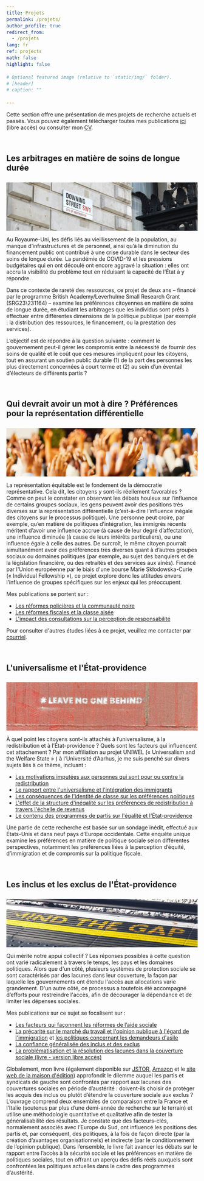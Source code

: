 ```yaml
---
title: Projets
permalink: /projets/
author_profile: true
redirect_from:
  - /projets
lang: fr
ref: projects
math: false
highlight: false

# Optional featured image (relative to `static/img/` folder).
# [header]
# caption: ""

---
```


Cette section offre une présentation de mes projets de recherche actuels et passés. Vous pouvez également télécharger toutes mes publications [ici](https://anthonykevins.github.io/fr/publications/) (libre accès) ou consulter mon [CV](https://anthonykevins.github.io/files/CV_fr.pdf).

&nbsp;

## Les arbitrages en matière de soins de longue durée

<img style="margin-top: 0.5rem; margin-bottom: 0rem" align="top" src="downing_heading.webp" loading="lazy" decoding="async" title="Photo of a Downing Street sign, courtesy of Rui Chamberlain on Unsplash"/>
  
Au Royaume-Uni, les défis liés au vieillissement de la population, au manque d’infrastructures et de personnel, ainsi qu’à la diminution du financement public ont contribué à une crise durable dans le secteur des soins de longue durée. La pandémie de COVID-19 et les pressions budgétaires qui en ont découlé ont encore aggravé la situation : elles ont accru la visibilité du problème tout en réduisant la capacité de l’État à y répondre.

Dans ce contexte de rareté des ressources, ce projet de deux ans – financé par le programme British Academy/Leverhulme Small Research Grant (SRG23\231164) – examine les préférences citoyennes en matière de soins de longue durée, en étudiant les arbitrages que les individus sont prêts à effectuer entre différentes dimensions de la politique publique (par exemple : la distribution des ressources, le financement, ou la prestation des services).

L’objectif est de répondre à la question suivante : comment le gouvernement peut-il gérer les compromis entre la nécessité de fournir des soins de qualité et le coût que ces mesures impliquent pour les citoyens, tout en assurant un soutien public durable (1) de la part des personnes les plus directement concernées à court terme et (2) au sein d’un éventail d’électeurs de différents partis ?

&nbsp;

## Qui devrait avoir un mot à dire ? Préférences pour la représentation différentielle

<img style="margin-top: 0.5rem; margin-bottom: 0rem" align="top" src="consultation_heading.webp" loading="lazy" decoding="async" title="Photo of raised hands, courtesy of Jaime Lopes on Unsplash"/>

La représentation équitable est le fondement de la démocratie représentative. Cela dit, les citoyens y sont-ils réellement favorables ? Comme on peut le constater en observant les débats houleux sur l’influence de certains groupes sociaux, les gens peuvent avoir des positions très diverses sur la représentation différentielle (c’est-à-dire l’influence inégale des citoyens sur le processus politique). Une personne peut croire, par exemple, qu’en matière de politiques d’intégration, les immigrés récents méritent d’avoir une influence accrue (à cause de leur degré d’affectation), une influence diminuée (à cause de leurs intérêts particuliers), ou une influence égale à celle des autres. De surcroît, le même citoyen pourrait simultanément avoir des préférences très diverses quant à d’autres groupes sociaux ou domaines politiques (par exemple, au sujet des banquiers et de la législation financière, ou des retraités et des services aux aînés). Financé par l'Union européenne par le biais d'une bourse Marie Skłodowska-Curie (« Individual Fellowship »), ce projet explore donc les attitudes envers l’influence de groupes spécifiques sur les enjeux qui les préoccupent.

Mes publications se portent sur :

-   [Les réformes policières et la communauté noire](https://onlinelibrary.wiley.com/doi/epdf/10.1111/pops.12688) 
-   [Les réformes fiscales et la classe aisée](https://journals.sagepub.com/doi/pdf/10.1177/0032321720956327)
-   [L'impact des consultations sur la perception de responsabilité](https://doi.org/10.1007/s11109-021-09751-5)

Pour consulter d'autres études liées à ce projet, veuillez me contacter par [courriel](mailto:a.kevins@lboro.ac.uk).

&nbsp;

## L'universalisme et l'État-providence

<img style="margin-top: 0.5rem; margin-bottom: 0rem" align="top" src="universalism_heading.webp" loading="lazy" decoding="async" title="Photo of graffiti, courtesy of Etienne Girardet on Unsplash"/>

À quel point les citoyens sont-ils attachés à l’universalisme, à la redistribution et à l’État-providence ? Quels sont les facteurs qui influencent cet attachement ? Par mon affiliation au projet UNIWEL (« Universalism and the Welfare State » ) à l’Université d’Aarhus, je me suis penché sur divers sujets liés à ce thème, incluant :

-   [Les motivations imputées aux personnes qui sont pour ou contre la redistribution](https://www.cambridge.org/core/services/aop-cambridge-core/content/view/D2DC2B5761B7474254AB8BEC75CF9B0D/S0047279419000175a.pdf/motive_attribution_and_the_moral_politics_of_the_welfare_state.pdf)
-   [Le rapport entre l'universalisme et l'intégration des immigrants](https://repository.lboro.ac.uk/articles/journal_contribution/The_effects_of_welfare_state_universalism_on_migrant_integration/9976226)
-   [Les conséquences de l'identité de classe sur les préférences politiques](https://repository.lboro.ac.uk/articles/journal_contribution/The_illusion_of_class_in_welfare_state_politics_/9976223)
-   [L'effet de la structure d'inégalité sur les préférences de redistribution à travers l'échelle de revenus](https://repository.lboro.ac.uk/articles/journal_contribution/Yardsticks_of_inequality_Preferences_for_redistribution_in_advanced_democracies/9976232)
-   [Le contenu des programmes de partis sur l'égalité et l'État-providence](https://repository.lboro.ac.uk/articles/journal_contribution/Peeping_at_the_corpus_What_is_really_going_on_behind_the_equality_and_welfare_items_of_the_Manifesto_project_/9976253)

Une partie de cette recherche est basée sur un sondage inédit, effectué aux États-Unis et dans neuf pays d’Europe occidentale. Cette enquête unique examine les préférences en matière de politique sociale selon différentes perspectives, notamment les préférences liées à la perception d’équité, d’immigration et de compromis sur la politique fiscale.

&nbsp;

## Les inclus et les exclus de l'État-providence

<img style="margin-top: 0.5rem; margin-bottom: 0rem" align="top" src="dualism_heading.webp" loading="lazy" decoding="async" title="Photo of a station platform, courtesy of Suad Kamardeen on Unsplash"/>

Qui mérite notre appui collectif ? Les réponses possibles à cette question ont varié radicalement à travers le temps, les pays et les domaines politiques. Alors que d'un côté, plusieurs systèmes de protection sociale se sont caractérisés par des lacunes dans leur couverture, la façon par laquelle les gouvernements ont étendu l'accès aux allocations varie grandement. D'un autre côté, ce processus a toutefois été accompagné d’efforts pour restreindre l'accès, afin de décourager la dépendance et de limiter les dépenses sociales.

Mes publications sur ce sujet se focalisent sur :

-   [Les facteurs qui façonnent les réformes de l’aide sociale](https://repository.lboro.ac.uk/articles/journal_contribution/Political_actors_public_opinion_and_the_extension_of_welfare_coverage/9976259)
-   [La précarité sur le marché du travail et l'opinion publique à l'égard de l'immigration](https://repository.lboro.ac.uk/articles/journal_contribution/Immigrant_sentiment_and_labour_market_vulnerability_economic_perceptions_of_immigration_in_dualized_labour_markets/9976301) et [les politiques concernant les demandeurs d'asile](https://anthonykevins.github.io/files/Asylum_Seekers.pdf)
-   [La confiance généralisée des inclus et des exclus](https://repository.lboro.ac.uk/articles/journal_contribution/Dualized_trust_risk_social_trust_and_the_welfare_state/9976265) 
-   [La problématisation et la résolution des lacunes dans la couverture sociale (livre - version libre accès)](https://repository.lboro.ac.uk/articles/book/Expanding_welfare_in_an_age_of_austerity_Increasing_protection_in_an_unprotected_world/9994709)
  
Globalement, mon livre (également disponible sur [JSTOR](https://www.jstor.org/stable/j.ctt20krz5m), [Amazon](https://smile.amazon.com/Expanding-Welfare-Age-Austerity-Unprotected/dp/9462980217) et le [site web de la maison d'édition](https://www.aup.nl/en/book/9789462980211/expanding-welfare-in-an-age-of-austerity)) approfondit le dilemme auquel les partis et syndicats de gauche sont confrontés par rapport aux lacunes des couvertures sociales en période d’austérité : doivent-ils choisir de protéger les acquis des inclus ou plutôt d’étendre la couverture sociale aux exclus ? L’ouvrage comprend deux ensembles de comparaison entre la France et l’Italie (soutenus par plus d’une demi-année de recherche sur le terrain) et utilise une méthodologie quantitative et qualitative afin de tester la généralisabilité des résultats. Je constate que des facteurs-clés, normalement associés avec l’Europe du Sud, ont influencé les positions des partis et, par conséquent, des politiques, à la fois de façon directe (par la création d’avantages organisationnels) et indirecte (par le conditionnement de l’opinion publique). Dans l’ensemble, le livre fait avancer les débats sur le rapport entre l’accès à la sécurité sociale et les préférences en matière de politiques sociales, tout en offrant un aperçu des défis réels auxquels sont confrontées les politiques actuelles dans le cadre des programmes d’austérité.
